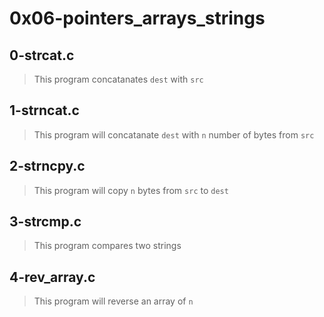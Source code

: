 # 0x06-pointers_arrays_strings

## 0-strcat.c
> This program concatanates `dest` with `src`

## 1-strncat.c
> This program will concatanate `dest` with `n` number of bytes from `src`

## 2-strncpy.c
> This program will copy `n` bytes from `src` to `dest`

## 3-strcmp.c
> This program compares two strings

## 4-rev_array.c
> This program will reverse an array of `n`
